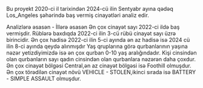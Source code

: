 Bu proyekt 2020-ci il tarixindən 2024-cü ilin Sentyabr ayına qədəq Los_Angeles şəhərində baş vermiş cinayətləri analiz edir.

Analizlərə əsasən - 
İllərə əsasən Ən çox cinayət sayı 2022-ci ildə baş vermişdir. Rüblərə baxdıqda 2022-ci ilin 3-cü rübü cinayət sayı üzrə birincidir.
Ən çox hadisə 2022-ci ilin 5-ci ayında ən az hadisə isə 2024 cü ilin 8-ci ayında qeydə alınmışdır
Yaş qruplarına görə qurbanlarının yaşına nəzər yetizdiyimizdə isə ən çox qurban 0-10 yaş aralığındadır. 
Kişi cinsindən olan qurbanların sayı qadın cinsindən olan qurbanlara nəzərən daha çoxdur.
Ən çox cinayət bölgəsi Central,ən az cinayət bölgəsi isə Foothill olmuşdur.
Ən çox törədilən cinayət növü VEHICLE - STOLEN,ikinci sırada isə BATTERY - SIMPLE ASSAULT olmuşdur.



